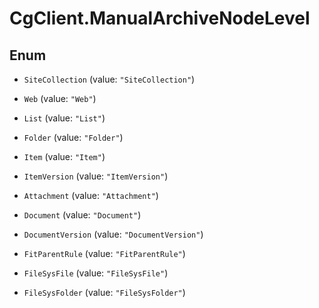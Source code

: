 # CgClient.ManualArchiveNodeLevel

## Enum


* `SiteCollection` (value: `"SiteCollection"`)

* `Web` (value: `"Web"`)

* `List` (value: `"List"`)

* `Folder` (value: `"Folder"`)

* `Item` (value: `"Item"`)

* `ItemVersion` (value: `"ItemVersion"`)

* `Attachment` (value: `"Attachment"`)

* `Document` (value: `"Document"`)

* `DocumentVersion` (value: `"DocumentVersion"`)

* `FitParentRule` (value: `"FitParentRule"`)

* `FileSysFile` (value: `"FileSysFile"`)

* `FileSysFolder` (value: `"FileSysFolder"`)


